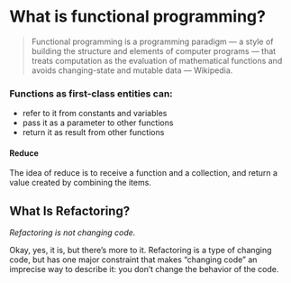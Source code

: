 # What is functional programming?
> Functional programming is a programming paradigm — a style of building the structure and elements of computer programs — that treats computation as the evaluation of mathematical functions and avoids changing-state and mutable data — Wikipedia.

### Functions as first-class entities can:
- refer to it from constants and variables
- pass it as a parameter to other functions
- return it as result from other functions

#### Reduce
The idea of reduce is to receive a function and a collection, and return a value created by combining the items.

## What Is Refactoring?
_Refactoring is not changing code._

Okay, yes, it is, but there’s more to it. Refactoring is a type of changing code, but has one major constraint that makes “changing code” an imprecise way to describe it: you don’t change the behavior of the code.
